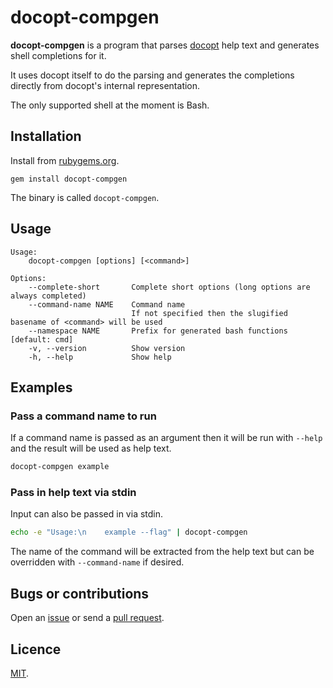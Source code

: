 # docopt-compgen

**docopt-compgen** is a program that parses [docopt](https://github.com/docopt/docopt.rb) help text and generates shell completions for it.

It uses docopt itself to do the parsing and generates the completions directly from docopt's internal representation.

The only supported shell at the moment is Bash.

## Installation

Install from [rubygems.org](https://rubygems.org/gems/docopt-compgen).

```
gem install docopt-compgen
```

The binary is called `docopt-compgen`.

## Usage

```
Usage:
    docopt-compgen [options] [<command>]

Options:
    --complete-short       Complete short options (long options are always completed)
    --command-name NAME    Command name
                           If not specified then the slugified basename of <command> will be used
    --namespace NAME       Prefix for generated bash functions [default: cmd]
    -v, --version          Show version
    -h, --help             Show help
```

## Examples

### Pass a command name to run

If a command name is passed as an argument then it will be run with `--help` and the result will be used as help text.

```bash
docopt-compgen example
```

### Pass in help text via stdin

Input can also be passed in via stdin.

```bash
echo -e "Usage:\n    example --flag" | docopt-compgen
```

The name of the command will be extracted from the help text but can be overridden with `--command-name` if desired.

## Bugs or contributions

Open an [issue](https://github.com/crdx/docopt-compgen/issues) or send a [pull request](https://github.com/crdx/docopt-compgen/pulls).

## Licence

[MIT](LICENCE.md).

